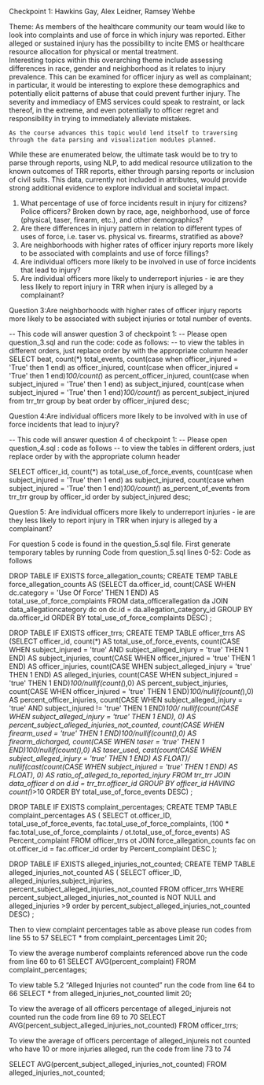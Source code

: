 Checkpoint 1: Hawkins Gay, Alex Leidner, Ramsey Wehbe


Theme:
  As members of the healthcare community our team would like to look into complaints and use of force in which injury was reported. 
  Either alleged or sustained injury has the possibility to incite EMS or healthcare resource allocation for physical or mental treatment.  
  Interesting topics within this overarching theme include assessing differences in race, gender and neighborhood as it relates to injury 
  prevalence.  This can be examined for officer injury as well as complainant; in particular, it would be interesting to explore these 
  demographics and potentially elicit patterns of abuse that could prevent further injury. The severity and immediacy of EMS services could 
  speak to restraint, or lack thereof, in the extreme, and even potentially to officer regret and responsibility in trying to immediately 
  alleviate mistakes.

	As the course advances this topic would lend itself to traversing through the data parsing and visualization modules planned. 
  While these are enumerated below, the ultimate task would be to try to parse through reports, using NLP, to add medical resource utilization
  to the known outcomes of TRR reports, either through parsing reports or inclusion of civil suits. This data, currently not included in attributes,
  would provide strong additional evidence to explore individual and societal impact.
 
 1)	What percentage of use of force incidents result in injury for citizens? Police officers? Broken down by race, age, neighborhood, 
 use of force (physical, taser, firearm, etc.), and other demographics? 
 2)	Are there differences in injury pattern in relation to different types of uses of force, i.e. taser vs. physical vs. firearms, 
 stratified as above?
 3)	Are neighborhoods with higher rates of officer injury reports more likely to be associated with complaints and use of force fillings? 
 4)	Are individual officers more likely to be involved in use of force incidents that lead to injury?
 5)	Are individual officers more likely to underreport injuries - ie are they less likely to report injury in TRR when injury is alleged 
 by a complainant?

Question 3:Are neighborhoods with higher rates of officer injury reports more likely to be associated with subject 
injuries or total number of events.  

-- This code will answer question 3 of checkpoint 1:
-- Please open question_3.sql and run the code: code as follows:
  -- to view the tables in different orders, just replace order by with the appropriate column header
SELECT beat, count(*) total_events,
       count(case when officer_injured = 'True' then 1 end) as officer_injured,
       count(case when officer_injured = 'True' then 1 end)*100/count(*) as percent_officer_injured,
       count(case when subject_injured = 'True' then 1 end) as subject_injured,
       count(case when subject_injured = 'True' then 1 end)*100/count(*) as percent_subject_injured
from trr_trr
group by beat
order by officer_injured desc;


Question 4:Are individual officers more likely to be involved with in use of force incidents that lead to injury?

-- This code will answer question 4 of checkpoint 1:
-- Please open question_4.sql : code as follows
  -- to view the tables in different orders, just replace order by with the appropriate column header
	
SELECT officer_id, count(*) as total_use_of_force_events,
       count(case when subject_injured = 'True' then 1 end) as subject_injured,
       count(case when subject_injured = 'True' then 1 end)*100/count(*) as_percent_of_events
from trr_trr
group by officer_id
order by subject_injured desc;
  
Question 5: Are individual officers more likely to underreport injuries - ie are they less likely to report injury in TRR when injury is alleged 
by a complainant?
 
For question 5 code is found in the question_5.sql file.
First generate temporary tables by running Code from question_5.sql lines 0-52: Code as follows

DROP TABLE IF EXISTS force_allegation_counts;
CREATE TEMP TABLE force_allegation_counts AS
    (SELECT da.officer_id,
            count(CASE WHEN dc.category = 'Use Of Force' THEN 1 END) AS total_use_of_force_complaints
    FROM data_officerallegation da
    JOIN data_allegationcategory dc on dc.id = da.allegation_category_id
        GROUP BY da.officer_id
        ORDER BY total_use_of_force_complaints DESC)
;

DROP TABLE IF EXISTS officer_trrs;
CREATE TEMP TABLE  officer_trrs AS
(SELECT officer_id,
       count(*) AS total_use_of_force_events,
       count(CASE WHEN subject_injured = 'true' AND subject_alleged_injury = 'true' THEN 1 END) AS subject_injuries,
       count(CASE WHEN officer_injured = 'true' THEN 1 END) AS officer_injuries,
       count(CASE WHEN subject_alleged_injury = 'true' THEN 1 END) AS alleged_injuries,
       count(CASE WHEN subject_injured = 'true' THEN 1 END)*100/nullif(count(*),0) AS percent_subject_injuries,
       count(CASE WHEN officer_injured = 'true' THEN 1 END)*100/nullif(count(*),0) AS percent_officer_injuries,
       count(CASE WHEN subject_alleged_injury = 'true' AND subject_injured != 'true' THEN 1 END)*100/
       nullif(count(CASE WHEN subject_alleged_injury = 'true' THEN 1 END), 0) AS percent_subject_alleged_injuries_not_counted,
       count(CASE WHEN firearm_used = 'true' THEN 1 END)*100/nullif(count(*),0) AS firearm_dicharged,
       count(CASE WHEN taser = 'true' THEN 1 END)*100/nullif(count(*),0) AS taser_used,
       cast(count(CASE WHEN subject_alleged_injury = 'true' THEN 1 END) AS FLOAT)/
            nullif(cast(count(CASE WHEN subject_injured = 'true' THEN 1 END) AS FLOAT), 0) AS ratio_of_alleged_to_reported_injury
FROM trr_trr
JOIN data_officer d on d.id = trr_trr.officer_id
GROUP BY officer_id
HAVING count(*)>10
ORDER BY total_use_of_force_events DESC)
;

DROP TABLE IF EXISTS complaint_percentages;
CREATE TEMP TABLE  complaint_percentages AS
    (
        SELECT ot.officer_ID,
               total_use_of_force_events,
               fac.total_use_of_force_complaints,
               (100 * fac.total_use_of_force_complaints / ot.total_use_of_force_events) AS Percent_complaint
        FROM officer_trrs ot
                 JOIN force_allegation_counts fac on ot.officer_id = fac.officer_id
        order by Percent_complaint DESC
);

DROP TABLE IF EXISTS alleged_injuries_not_counted;
CREATE TEMP TABLE  alleged_injuries_not_counted AS
    (
SELECT officer_ID, alleged_injuries,subject_injuries, percent_subject_alleged_injuries_not_counted
FROM officer_trrs
WHERE percent_subject_alleged_injuries_not_counted is NOT NULL and alleged_injuries >9
order by percent_subject_alleged_injuries_not_counted DESC)
;

Then to view complaint percentages table as above please run codes from line 55 to 57
SELECT *
from complaint_percentages
Limit 20;

To view the average numberof complaints referenced above run the code from line 60 to 61
SELECT AVG(percent_complaint)
FROM complaint_percentages;

To view table 5.2 “Alleged Injuries not counted” run the code from line 64 to 66
SELECT *
from alleged_injuries_not_counted
limit 20;

To view the average of all officers percentage of alleged_injureis not counted run the code from line 69 to 70
SELECT AVG(percent_subject_alleged_injuries_not_counted)
FROM officer_trrs;

To view the average of officers percentage of alleged_injureis not counted who have 10 or more injuries alleged, run the code from line 73 to 74

SELECT AVG(percent_subject_alleged_injuries_not_counted)
FROM alleged_injuries_not_counted;
